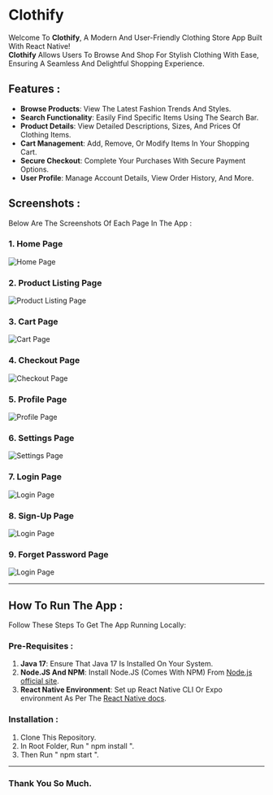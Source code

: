 # Clothify

Welcome To **Clothify**, A Modern And User-Friendly Clothing Store App Built With React Native!  
**Clothify** Allows Users To Browse And Shop For Stylish Clothing With Ease, Ensuring A Seamless And Delightful Shopping Experience.

## Features :

- **Browse Products**: View The Latest Fashion Trends And Styles.  
- **Search Functionality**: Easily Find Specific Items Using The Search Bar.  
- **Product Details**: View Detailed Descriptions, Sizes, And Prices Of Clothing Items.  
- **Cart Management**: Add, Remove, Or Modify Items In Your Shopping Cart.  
- **Secure Checkout**: Complete Your Purchases With Secure Payment Options.  
- **User Profile**: Manage Account Details, View Order History, And More.

## Screenshots :

Below Are The Screenshots Of Each Page In The App :

### 1. **Home Page**  
![Home Page](./screenshots/HOME_SCREEN.png)

### 2. **Product Listing Page**  
![Product Listing Page](./screenshots/PRODUCT_SCREEN.png)

### 3. **Cart Page**  
![Cart Page](./screenshots/CART_SCREEN.png)

### 4. **Checkout Page**  
![Checkout Page](./screenshots/PAYMENT_SCREEN.png)

### 5. **Profile Page**  
![Profile Page](./screenshots/ACCOUNT_SCREEN.png)

### 6. **Settings Page**  
![Settings Page](./screenshots/SETTINGS_SCREEN.png)

### 7. **Login Page**  
![Login Page](./screenshots/LOGIN_SCREEN.png)

### 8. **Sign-Up Page**  
![Login Page](./screenshots/SIGN_UP_SCREEN.png)

### 9. **Forget Password Page**  
![Login Page](./screenshots/FORGET_PASSWORD_SCREEN.png)

---

## How To Run The App :

Follow These Steps To Get The App Running Locally:

### Pre-Requisites :

1. **Java 17**: Ensure That Java 17 Is Installed On Your System.  
2. **Node.JS And NPM**: Install Node.JS (Comes With NPM) From [Node.js official site](https://nodejs.org/).  
3. **React Native Environment**: Set up React Native CLI Or Expo environment As Per The [React Native docs](https://reactnative.dev/docs/environment-setup).

### Installation :

1. Clone This Repository.
2. In Root Folder, Run " npm install ".
3. Then Run " npm start ".

---

### Thank You So Much.
